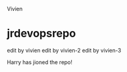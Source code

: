 Vivien
# jrdevopsrepo

edit by vivien
edit by vivien-2
edit by vivien-3

Harry has jioned the repo!
